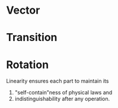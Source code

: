 # Vector

# Transition

# Rotation

Linearity ensures each part to maintain its 
1. "self-contain"ness of physical laws and 
2. indistinguishability 
after any operation.
